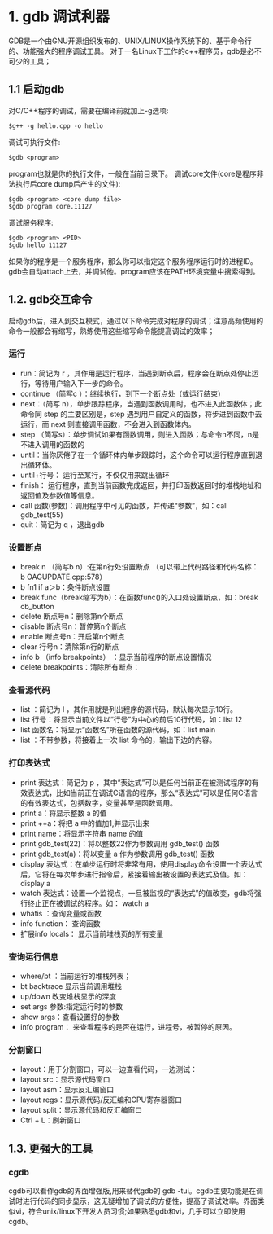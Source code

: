 # 1. gdb 调试利器
GDB是一个由GNU开源组织发布的、UNIX/LINUX操作系统下的、基于命令行的、功能强大的程序调试工具。 对于一名Linux下工作的c++程序员，gdb是必不可少的工具；

## 1.1 启动gdb
对C/C++程序的调试，需要在编译前就加上-g选项:
~~~
$g++ -g hello.cpp -o hello
~~~

调试可执行文件:
~~~
$gdb <program>
~~~

program也就是你的执行文件，一般在当前目录下。
调试core文件(core是程序非法执行后core dump后产生的文件):
~~~
$gdb <program> <core dump file>
$gdb program core.11127
~~~

调试服务程序:
~~~
$gdb <program> <PID>
$gdb hello 11127
~~~

如果你的程序是一个服务程序，那么你可以指定这个服务程序运行时的进程ID。gdb会自动attach上去，并调试他。program应该在PATH环境变量中搜索得到。

## 1.2. gdb交互命令
启动gdb后，进入到交互模式，通过以下命令完成对程序的调试；注意高频使用的命令一般都会有缩写，熟练使用这些缩写命令能提高调试的效率；

### 运行
- run：简记为 r ，其作用是运行程序，当遇到断点后，程序会在断点处停止运行，等待用户输入下一步的命令。
- continue （简写c ）：继续执行，到下一个断点处（或运行结束）
- next：（简写 n），单步跟踪程序，当遇到函数调用时，也不进入此函数体；此命令同 step 的主要区别是，step 遇到用户自定义的函数，将步进到函数中去运行，而 next 则直接调用函数，不会进入到函数体内。
- step （简写s）：单步调试如果有函数调用，则进入函数；与命令n不同，n是不进入调用的函数的
- until：当你厌倦了在一个循环体内单步跟踪时，这个命令可以运行程序直到退出循环体。
- until+行号： 运行至某行，不仅仅用来跳出循环
- finish： 运行程序，直到当前函数完成返回，并打印函数返回时的堆栈地址和返回值及参数值等信息。
- call 函数(参数)：调用程序中可见的函数，并传递“参数”，如：call gdb_test(55)
- quit：简记为 q ，退出gdb

### 设置断点
- break n （简写b n）:在第n行处设置断点
（可以带上代码路径和代码名称： b OAGUPDATE.cpp:578）
- b fn1 if a＞b：条件断点设置
- break func（break缩写为b）：在函数func()的入口处设置断点，如：break cb_button
- delete 断点号n：删除第n个断点
- disable 断点号n：暂停第n个断点
- enable 断点号n：开启第n个断点
- clear 行号n：清除第n行的断点
- info b （info breakpoints） ：显示当前程序的断点设置情况
- delete breakpoints：清除所有断点：

### 查看源代码
- list ：简记为 l ，其作用就是列出程序的源代码，默认每次显示10行。
- list 行号：将显示当前文件以“行号”为中心的前后10行代码，如：list 12
- list 函数名：将显示“函数名”所在函数的源代码，如：list main
- list ：不带参数，将接着上一次 list 命令的，输出下边的内容。

### 打印表达式
- print 表达式：简记为 p ，其中“表达式”可以是任何当前正在被测试程序的有效表达式，比如当前正在调试C语言的程序，那么“表达式”可以是任何C语言的有效表达式，包括数字，变量甚至是函数调用。
- print a：将显示整数 a 的值
- print ++a：将把 a 中的值加1,并显示出来
- print name：将显示字符串 name 的值
- print gdb_test(22)：将以整数22作为参数调用 gdb_test() 函数
- print gdb_test(a)：将以变量 a 作为参数调用 gdb_test() 函数
- display 表达式：在单步运行时将非常有用，使用display命令设置一个表达式后，它将在每次单步进行指令后，紧接着输出被设置的表达式及值。如： display a
- watch 表达式：设置一个监视点，一旦被监视的“表达式”的值改变，gdb将强行终止正在被调试的程序。如： watch a
- whatis ：查询变量或函数
- info function： 查询函数
- 扩展info locals： 显示当前堆栈页的所有变量

### 查询运行信息
- where/bt ：当前运行的堆栈列表；
- bt backtrace 显示当前调用堆栈
- up/down 改变堆栈显示的深度
- set args 参数:指定运行时的参数
- show args：查看设置好的参数
- info program： 来查看程序的是否在运行，进程号，被暂停的原因。

### 分割窗口
- layout：用于分割窗口，可以一边查看代码，一边测试：
- layout src：显示源代码窗口
- layout asm：显示反汇编窗口
- layout regs：显示源代码/反汇编和CPU寄存器窗口
- layout split：显示源代码和反汇编窗口
- Ctrl + L：刷新窗口

## 1.3. 更强大的工具
### cgdb
cgdb可以看作gdb的界面增强版,用来替代gdb的 gdb -tui。cgdb主要功能是在调试时进行代码的同步显示，这无疑增加了调试的方便性，提高了调试效率。界面类似vi，符合unix/linux下开发人员习惯;如果熟悉gdb和vi，几乎可以立即使用cgdb。
